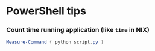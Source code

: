 # PowerShell tips

### Count time running application (like `time` in NIX)
```PowerShell
Measure-Command { python script.py }
```
